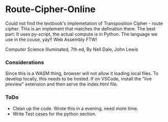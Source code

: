 # Route-Cipher-Online

Could not find the textbook's implemetation of Transposition  Cipher - route cipher. This is an implement that matches the defination there. 
The best part: It uses py-script, the actual compute is in Python. The language we use in the couse, yay!! Web Assembly FTW!

Computer Science Illuminated, 7th ed, By Nell Dale, John Lewis

### Considerations

Since this is a WASM thing, browser will not allow it loading local files. To develop locally, this needs to be hosted. If on VSCode, install the "live preview" extension and then serve the index.html file.

### ToDo

- Clean up the code. Wrote this in a evening, need more time. 
- Write Test cases for the python section.
